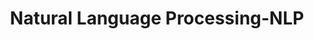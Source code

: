 ---
title: "Natural Language Processing-NLP"

categories: ['']

tags: ['Natural', 'Language', 'Processing', 'NLP']

arwords: 'معالجة اللغات الطبيعية'

arexps: []

enwords: ['Natural Language Processing-NLP']

enexps: []

arlexicons: 'ع'

enlexicons: 'N'

authors: ['Ruqayya Roshdy']

translators: ['']

citations: 'مقدمة في حوسبة اللغة العربية'

sources: 'مركز الملك عبدالله بن عبدالعزيز الدولي لخدمة اللغة العربية'

slug: ""
---